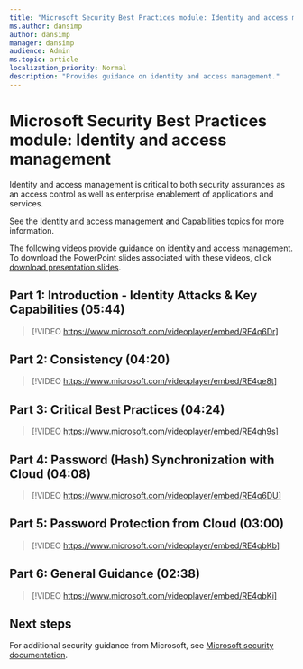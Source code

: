 ```yaml
---
title: "Microsoft Security Best Practices module: Identity and access management"
ms.author: dansimp
author: dansimp
manager: dansimp
audience: Admin
ms.topic: article
localization_priority: Normal
description: "Provides guidance on identity and access management."
---
```


# Microsoft Security Best Practices module: Identity and access management
Identity and access management is critical to both security assurances as an access control as well as enterprise enablement of applications and services.

See the [Identity and access management](identity.md) and [Capabilities](identity-capabilities.md) topics for more information.

The following videos provide guidance on identity and access management. To download the PowerPoint slides associated with these videos, click [download presentation slides](https://docs.microsoft.com/microsoft-365/downloads/security-compass-presentation.pptx).

## Part 1: Introduction - Identity Attacks & Key Capabilities (05:44)
> [!VIDEO https://www.microsoft.com/videoplayer/embed/RE4q6Dr]

## Part 2: Consistency (04:20)
> [!VIDEO https://www.microsoft.com/videoplayer/embed/RE4qe8t]

## Part 3: Critical Best Practices (04:24)
> [!VIDEO https://www.microsoft.com/videoplayer/embed/RE4qh9s]

## Part 4: Password (Hash) Synchronization with Cloud (04:08)
> [!VIDEO https://www.microsoft.com/videoplayer/embed/RE4q6DU]

## Part 5: Password Protection from Cloud (03:00)
> [!VIDEO https://www.microsoft.com/videoplayer/embed/RE4qbKb]

## Part 6: General Guidance (02:38)
> [!VIDEO https://www.microsoft.com/videoplayer/embed/RE4qbKi]

## Next steps
For additional security guidance from Microsoft, see [Microsoft security documentation](https://docs.microsoft.com/security/).